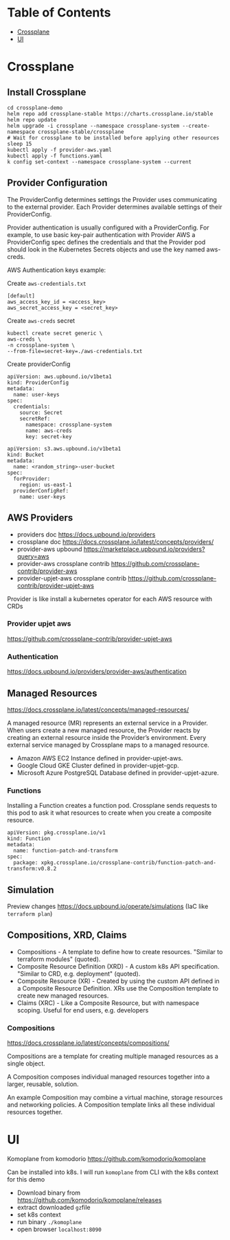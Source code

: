 # Table of Contents

- [Crossplane](#crossplane)
- [UI](#ui)

# Crossplane
## Install Crossplane

```
cd crossplane-demo
helm repo add crossplane-stable https://charts.crossplane.io/stable
helm repo update
helm upgrade -i crossplane --namespace crossplane-system --create-namespace crossplane-stable/crossplane
# Wait for crossplane to be installed before applying other resources
sleep 15
kubectl apply -f provider-aws.yaml
kubectl apply -f functions.yaml
k config set-context --namespace crossplane-system --current
```

## Provider Configuration
The ProviderConfig determines settings the Provider uses communicating to the external provider. Each Provider determines available settings of their ProviderConfig.

Provider authentication is usually configured with a ProviderConfig. For example, to use basic key-pair authentication with Provider AWS a ProviderConfig spec defines the credentials and that the Provider pod should look in the Kubernetes Secrets objects and use the key named aws-creds.

AWS Authentication keys example:

Create `aws-credentials.txt`
```
[default]
aws_access_key_id = <access_key>
aws_secret_access_key = <secret_key>
```

Create `aws-creds` secret
```
kubectl create secret generic \
aws-creds \
-n crossplane-system \
--from-file=secret-key=./aws-credentials.txt
```

Create providerConfig
```
apiVersion: aws.upbound.io/v1beta1
kind: ProviderConfig
metadata:
  name: user-keys
spec:
  credentials:
    source: Secret
    secretRef:
      namespace: crossplane-system
      name: aws-creds
      key: secret-key
```

```
apiVersion: s3.aws.upbound.io/v1beta1
kind: Bucket
metadata:
  name: <random_string>-user-bucket
spec:
  forProvider:
    region: us-east-1
  providerConfigRef:
    name: user-keys
```

## AWS Providers
- providers doc https://docs.upbound.io/providers
- crossplane doc https://docs.crossplane.io/latest/concepts/providers/
- provider-aws upbound https://marketplace.upbound.io/providers?query=aws
- provider-aws crossplane contrib https://github.com/crossplane-contrib/provider-aws
- provider-upjet-aws crossplane contrib https://github.com/crossplane-contrib/provider-upjet-aws

Provider is like install a kubernetes operator for each AWS resource with CRDs

### Provider upjet aws
https://github.com/crossplane-contrib/provider-upjet-aws

### Authentication
https://docs.upbound.io/providers/provider-aws/authentication


## Managed Resources
https://docs.crossplane.io/latest/concepts/managed-resources/

A managed resource (MR) represents an external service in a Provider. When users create a new managed resource, the Provider reacts by creating an external resource inside the Provider’s environment. Every external service managed by Crossplane maps to a managed resource.

- Amazon AWS EC2 Instance defined in provider-upjet-aws.
- Google Cloud GKE Cluster defined in provider-upjet-gcp.
- Microsoft Azure PostgreSQL Database defined in provider-upjet-azure.

### Functions
Installing a Function creates a function pod. Crossplane sends requests to this pod to ask it what resources to create when you create a composite resource.

```
apiVersion: pkg.crossplane.io/v1
kind: Function
metadata:
  name: function-patch-and-transform
spec:
  package: xpkg.crossplane.io/crossplane-contrib/function-patch-and-transform:v0.8.2
```

## Simulation
Preview changes https://docs.upbound.io/operate/simulations (IaC like `terraform plan`)

## Compositions, XRD, Claims

- Compositions - A template to define how to create resources. "Similar to terraform modules" (quoted).
- Composite Resource Definition (XRD) - A custom k8s API specification. "Similar to CRD, e.g. deployment" (quoted).
- Composite Resource (XR) - Created by using the custom API defined in a Composite Resource Definition. XRs use the Composition template to create new managed resources.
- Claims (XRC) - Like a Composite Resource, but with namespace scoping. Useful for end users, e.g. developers

### Compositions
https://docs.crossplane.io/latest/concepts/compositions/

Compositions are a template for creating multiple managed resources as a single object.

A Composition composes individual managed resources together into a larger, reusable, solution.

An example Composition may combine a virtual machine, storage resources and networking policies. A Composition template links all these individual resources together.


# UI
Komoplane from komodorio https://github.com/komodorio/komoplane

Can be installed into k8s. I will run `komoplane` from CLI with the k8s context for this demo

- Download binary from https://github.com/komodorio/komoplane/releases
- extract downloaded `gz`file
- set k8s context
- run binary `./komoplane`
- open browser `localhost:8090`